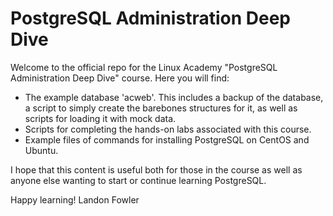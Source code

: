 # PostgreSQL Administration Deep Dive

Welcome to the official repo for the Linux Academy "PostgreSQL Administration Deep Dive" course. Here you will find:

- The example database 'acweb'. This includes a backup of the database, a script to simply create the barebones structures for it, as well as scripts for loading it with mock data.
- Scripts for completing the hands-on labs associated with this course.
- Example files of commands for installing PostgreSQL on CentOS and Ubuntu.

I hope that this content is useful both for those in the course as well as anyone else wanting to start or continue learning PostgreSQL.

Happy learning!
Landon Fowler
